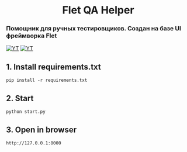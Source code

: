 <h1 align='center'> 
Flet QA Helper
</h1>


### Помощник для ручных тестировщиков. Создан на базе UI фреймворка Flet


[![YT][TG]][TG-url]
[![YT][YT]][YT-url]

## 1. Install requirements.txt
 
```shell
pip install -r requirements.txt
```

## 2. Start
```shell
python start.py
```

## 3. Open in browser
```shell
http://127.0.0.1:8000 
```


[TG]: https://camo.githubusercontent.com/cf4ed981404024c1adfc79d5575c4edf1836c4fe36b24b03383ece888cef7e29/68747470733a2f2f696d672e736869656c64732e696f2f62616467652f54656c656772616d2d3243413545303f7374796c653d666f722d7468652d6261646765266c6f676f3d74656c656772616d266c6f676f436f6c6f723d7768697465
[TG-url]: https://t.me/KononovQA
[YT]: https://camo.githubusercontent.com/419556c5293f4270b81c22ea9b3e5a4683b0957b012218cd8651aae4e34f1916/68747470733a2f2f696d672e736869656c64732e696f2f62616467652f2d5375627363726962652d7265643f7374796c653d666f722d7468652d6261646765266c6f676f3d796f7574756265266c6f676f436f6c6f723d7768697465
[YT-url]: https://www.youtube.com/@KononovQA